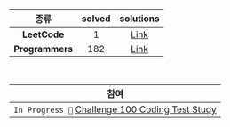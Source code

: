 |      종류       | solved |                                        solutions                                         |
| :-------------: | :----: | :--------------------------------------------------------------------------------------: |
|  **LeetCode**   |   1    |  [Link](https://github.com/sangbeomheo/PracticeCodingTest/tree/main/problems/LeetCode)   |
| **Programmers** |  182   | [Link](https://github.com/sangbeomheo/PracticeCodingTest/tree/main/problems/Programmers) |

<br>

|                                                     참여                                                      |
| :-----------------------------------------------------------------------------------------------------------: |
| `In Progress 🏃` [Challenge 100 Coding Test Study](https://github.com/ellynhan/challenge100-codingtest-study) |
